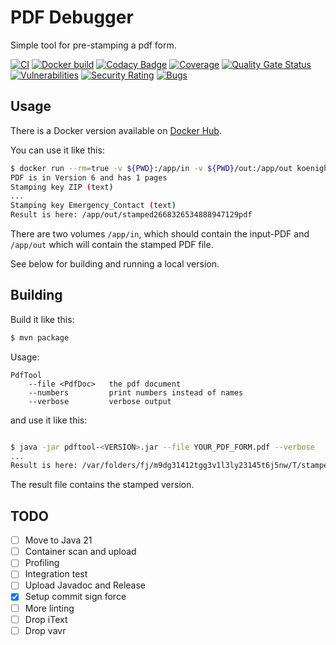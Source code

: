 # PDF Debugger

Simple tool for pre-stamping a pdf form.

[![CI](https://github.com/koenighotze/pdfdebugger/actions/workflows/ci.yml/badge.svg)](https://github.com/koenighotze/pdfdebugger/actions/workflows/ci.yml)
[![Docker build](https://github.com/koenighotze/pdfdebugger/actions/workflows/docker.yml/badge.svg)](https://github.com/koenighotze/pdfdebugger/actions/workflows/docker.yml)
[![Codacy Badge](https://app.codacy.com/project/badge/Grade/2082d38336fa495c8a91851ebb297793)](https://www.codacy.com/gh/koenighotze/pdfdebugger/dashboard?utm_source=github.com&amp;utm_medium=referral&amp;utm_content=koenighotze/pdfdebugger&amp;utm_campaign=Badge_Grade)
[![Coverage](https://app.codacy.com/project/badge/Grade/2082d38336fa495c8a91851ebb297793)](https://www.codacy.com/gh/koenighotze/pdfdebugger/dashboard?utm_source=github.com&utm_medium=referral&utm_content=koenighotze/pdfdebugger&utm_campaign=Badge_Coverage)
[![Quality Gate Status](https://sonarcloud.io/api/project_badges/measure?project=koenighotze_pdfdebugger&metric=alert_status)](https://sonarcloud.io/summary/new_code?id=koenighotze_pdfdebugger)
[![Vulnerabilities](https://sonarcloud.io/api/project_badges/measure?project=koenighotze_pdfdebugger&metric=vulnerabilities)](https://sonarcloud.io/summary/new_code?id=koenighotze_pdfdebugger)
[![Security Rating](https://sonarcloud.io/api/project_badges/measure?project=koenighotze_pdfdebugger&metric=security_rating)](https://sonarcloud.io/summary/new_code?id=koenighotze_pdfdebugger)
[![Bugs](https://sonarcloud.io/api/project_badges/measure?project=koenighotze_pdfdebugger&metric=bugs)](https://sonarcloud.io/summary/new_code?id=koenighotze_pdfdebugger)


## Usage

There is a Docker version available on [Docker Hub](https://cloud.docker.com/u/koenighotze/repository/docker/koenighotze/pdfdebugger).

You can use it like this:

```bash
$ docker run --rm=true -v ${PWD}:/app/in -v ${PWD}/out:/app/out koenighotze/pdfdebugger:2.0 --file /app/in/interactiveform_enabled.pdf
PDF is in Version 6 and has 1 pages
Stamping key ZIP (text)
...
Stamping key Emergency_Contact (text)
Result is here: /app/out/stamped2668326534888947129pdf
```

There are two volumes `/app/in`, which should contain the input-PDF and `/app/out` which will contain the stamped PDF file.

See below for building and running a local version.

## Building

Build it like this:

```bash
$ mvn package
```

Usage:
```
PdfTool
    --file <PdfDoc>   the pdf document
    --numbers         print numbers instead of names
    --verbose         verbose output
```

and use it like this:

```bash

$ java -jar pdftool-<VERSION>.jar --file YOUR_PDF_FORM.pdf --verbose
...
Result is here: /var/folders/fj/m9dg31412tgg3v1l3ly23145t6j5nw/T/stamped8992316045665224650.pdf
```

The result file contains the stamped version.


## TODO

- [ ] Move to Java 21
- [ ] Container scan and upload
- [ ] Profiling
- [ ] Integration test
- [ ] Upload Javadoc and Release
- [x] Setup commit sign force
- [ ] More linting
- [ ] Drop iText
- [ ] Drop vavr
